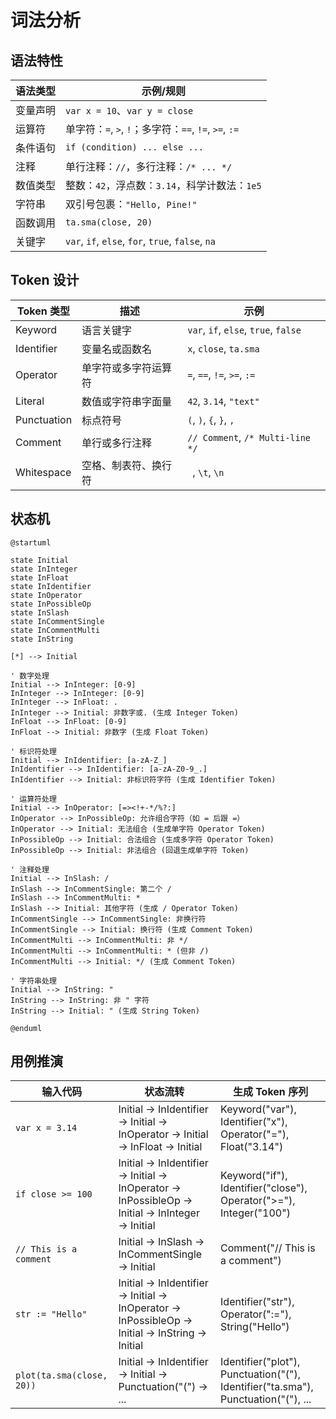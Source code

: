 # 词法分析

## 语法特性

| 语法类型 | 示例/规则                                             |
| -------- | ----------------------------------------------------- |
| 变量声明 | `var x = 10`、`var y = close`                         |
| 运算符   | 单字符：`=`, `>`, `!`；多字符：`==`, `!=`, `>=`, `:=` |
| 条件语句 | `if (condition) ... else ...`                         |
| 注释     | 单行注释：`//`，多行注释：`/* ... */`                 |
| 数值类型 | 整数：`42`，浮点数：`3.14`，科学计数法：`1e5`         |
| 字符串   | 双引号包裹：`"Hello, Pine!"`                          |
| 函数调用 | `ta.sma(close, 20)`                                   |
| 关键字   | `var`, `if`, `else`, `for`, `true`, `false`, `na`     |

## Token 设计

| Token 类型  | 描述                 | 示例                                 |
| ----------- | -------------------- | ------------------------------------ |
| Keyword     | 语言关键字           | `var`, `if`, `else`, `true`, `false` |
| Identifier  | 变量名或函数名       | `x`, `close`, `ta.sma`               |
| Operator    | 单字符或多字符运算符 | `=`, `==`, `!=`, `>=`, `:=`          |
| Literal     | 数值或字符串字面量   | `42`, `3.14`, `"text"`               |
| Punctuation | 标点符号             | `(`, `)`, `{`, `}`, `,`              |
| Comment     | 单行或多行注释       | `// Comment`, `/* Multi-line */`     |
| Whitespace  | 空格、制表符、换行符 | ` `, `\t`, `\n`                      |

## 状态机

```text
@startuml

state Initial
state InInteger
state InFloat
state InIdentifier
state InOperator
state InPossibleOp
state InSlash
state InCommentSingle
state InCommentMulti
state InString

[*] --> Initial

' 数字处理
Initial --> InInteger: [0-9]
InInteger --> InInteger: [0-9]
InInteger --> InFloat: .
InInteger --> Initial: 非数字或. (生成 Integer Token)
InFloat --> InFloat: [0-9]
InFloat --> Initial: 非数字 (生成 Float Token)

' 标识符处理
Initial --> InIdentifier: [a-zA-Z_]
InIdentifier --> InIdentifier: [a-zA-Z0-9_.]
InIdentifier --> Initial: 非标识符字符 (生成 Identifier Token)

' 运算符处理
Initial --> InOperator: [=><!+-*/%?:]
InOperator --> InPossibleOp: 允许组合字符（如 = 后跟 =）
InOperator --> Initial: 无法组合 (生成单字符 Operator Token)
InPossibleOp --> Initial: 合法组合 (生成多字符 Operator Token)
InPossibleOp --> Initial: 非法组合 (回退生成单字符 Token)

' 注释处理
Initial --> InSlash: /
InSlash --> InCommentSingle: 第二个 /
InSlash --> InCommentMulti: *
InSlash --> Initial: 其他字符 (生成 / Operator Token)
InCommentSingle --> InCommentSingle: 非换行符
InCommentSingle --> Initial: 换行符 (生成 Comment Token)
InCommentMulti --> InCommentMulti: 非 */
InCommentMulti --> InCommentMulti: * (但非 /)
InCommentMulti --> Initial: */ (生成 Comment Token)

' 字符串处理
Initial --> InString: "
InString --> InString: 非 " 字符
InString --> Initial: " (生成 String Token)

@enduml
```

## 用例推演

| 输入代码                  | 状态流转                                                                                     | 生成 Token 序列                                                                   |
| ------------------------- | -------------------------------------------------------------------------------------------- | --------------------------------------------------------------------------------- |
| `var x = 3.14`            | Initial → InIdentifier → Initial → InOperator → Initial → InFloat → Initial                  | Keyword("var"), Identifier("x"), Operator("="), Float("3.14")                     |
| `if close >= 100`         | Initial → InIdentifier → Initial → InOperator → InPossibleOp → Initial → InInteger → Initial | Keyword("if"), Identifier("close"), Operator(">="), Integer("100")                |
| `// This is a comment`    | Initial → InSlash → InCommentSingle → Initial                                                | Comment("// This is a comment")                                                   |
| `str := "Hello"`          | Initial → InIdentifier → Initial → InOperator → InPossibleOp → Initial → InString → Initial  | Identifier("str"), Operator(":="), String("Hello")                                |
| `plot(ta.sma(close, 20))` | Initial → InIdentifier → Initial → Punctuation("(") → ...                                    | Identifier("plot"), Punctuation("("), Identifier("ta.sma"), Punctuation("("), ... |
